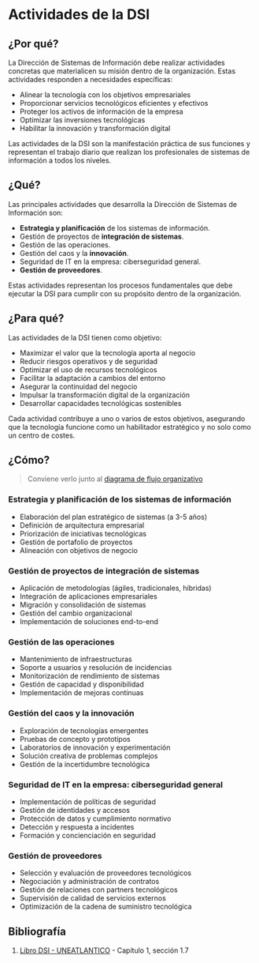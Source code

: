 # Actividades de la DSI

## ¿Por qué?

La Dirección de Sistemas de Información debe realizar actividades concretas que materialicen su misión dentro de la organización. Estas actividades responden a necesidades específicas:

- Alinear la tecnología con los objetivos empresariales
- Proporcionar servicios tecnológicos eficientes y efectivos
- Proteger los activos de información de la empresa
- Optimizar las inversiones tecnológicas
- Habilitar la innovación y transformación digital

Las actividades de la DSI son la manifestación práctica de sus funciones y representan el trabajo diario que realizan los profesionales de sistemas de información a todos los niveles.

## ¿Qué?

Las principales actividades que desarrolla la Dirección de Sistemas de Información son:

- **Estrategia y planificación** de los sistemas de información.
- Gestión de proyectos de **integración de sistemas**.
- Gestión de las operaciones.
- Gestión del caos y la **innovación**.
- Seguridad de IT en la empresa: ciberseguridad general.
- **Gestión de proveedores**.

Estas actividades representan los procesos fundamentales que debe ejecutar la DSI para cumplir con su propósito dentro de la organización.

## ¿Para qué?

Las actividades de la DSI tienen como objetivo:

- Maximizar el valor que la tecnología aporta al negocio
- Reducir riesgos operativos y de seguridad
- Optimizar el uso de recursos tecnológicos
- Facilitar la adaptación a cambios del entorno
- Asegurar la continuidad del negocio
- Impulsar la transformación digital de la organización
- Desarrollar capacidades tecnológicas sostenibles

Cada actividad contribuye a uno o varios de estos objetivos, asegurando que la tecnología funcione como un habilitador estratégico y no solo como un centro de costes.

## ¿Cómo?

> Conviene verlo junto al [diagrama de flujo organizativo](/images/temario/modelosUML/flujoOrganizativo.svg)

### Estrategia y planificación de los sistemas de información

- Elaboración del plan estratégico de sistemas (a 3-5 años)
- Definición de arquitectura empresarial
- Priorización de iniciativas tecnológicas
- Gestión de portafolio de proyectos
- Alineación con objetivos de negocio

### Gestión de proyectos de integración de sistemas

- Aplicación de metodologías (ágiles, tradicionales, híbridas)
- Integración de aplicaciones empresariales
- Migración y consolidación de sistemas
- Gestión del cambio organizacional
- Implementación de soluciones end-to-end

### Gestión de las operaciones

- Mantenimiento de infraestructuras
- Soporte a usuarios y resolución de incidencias
- Monitorización de rendimiento de sistemas
- Gestión de capacidad y disponibilidad
- Implementación de mejoras continuas

### Gestión del caos y la innovación

- Exploración de tecnologías emergentes
- Pruebas de concepto y prototipos
- Laboratorios de innovación y experimentación
- Solución creativa de problemas complejos
- Gestión de la incertidumbre tecnológica

### Seguridad de IT en la empresa: ciberseguridad general

- Implementación de políticas de seguridad
- Gestión de identidades y accesos
- Protección de datos y cumplimiento normativo
- Detección y respuesta a incidentes
- Formación y concienciación en seguridad

### Gestión de proveedores

- Selección y evaluación de proveedores tecnológicos
- Negociación y administración de contratos
- Gestión de relaciones con partners tecnológicos
- Supervisión de calidad de servicios externos
- Optimización de la cadena de suministro tecnológica

## Bibliografía

1. [Libro DSI - UNEATLANTICO](https://campus.uneatlantico.es/pluginfile.php/68989/mod_folder/content/0/Libro%20DSI%20-%20UNEATLANTICO.pdf?forcedownload=1) - Capítulo 1, sección 1.7